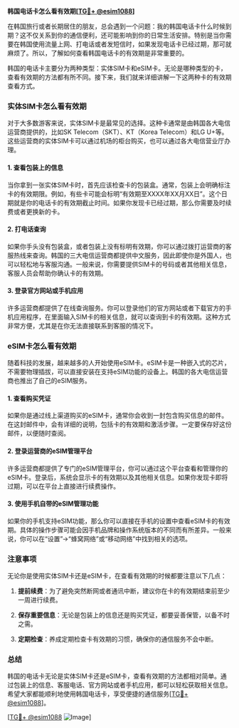 **韩国电话卡怎么看有效期[[TG💪+ @esim1088](https://t.me/s/esim1088)]**

在韩国旅行或者长期居住的朋友，总会遇到一个问题：我的韩国电话卡什么时候到期？这不仅关系到你的通信便利，还可能影响到你的日常生活安排。特别是当你需要在韩国使用流量上网、打电话或者发短信时，如果发现电话卡已经过期，那可就麻烦了。所以，了解如何查看韩国电话卡的有效期是非常重要的。

韩国的电话卡主要分为两种类型：实体SIM卡和eSIM卡。无论是哪种类型的卡，查看有效期的方法都有所不同。接下来，我们就来详细讲解一下这两种卡的有效期查看方式。

### 实体SIM卡怎么看有效期

对于大多数游客来说，实体SIM卡是最常见的选择。这种卡通常是由韩国各大电信运营商提供的，比如SK Telecom（SKT）、KT（Korea Telecom）和LG U+等。这些运营商的实体SIM卡可以通过机场的柜台购买，也可以通过各大电信营业厅办理。

#### 1. 查看包装上的信息

当你拿到一张实体SIM卡时，首先应该检查卡的包装盒。通常，包装上会明确标注卡的有效期限。例如，有些卡可能会标明“有效期至XXXX年XX月XX日”。这个日期就是你的电话卡的有效期截止时间。如果你发现卡已经过期，那么你需要及时续费或者更换新的卡。

#### 2. 打电话查询

如果你手头没有包装盒，或者包装上没有标明有效期，你可以通过拨打运营商的客服热线来查询。韩国的三大电信运营商都提供中文服务，因此即使你是外国人，也可以轻松地与客服沟通。一般来说，你需要提供SIM卡的号码或者其他相关信息，客服人员会帮助你确认卡的有效期。

#### 3. 登录官方网站或手机应用

许多运营商都提供了在线查询服务。你可以登录他们的官方网站或者下载官方的手机应用程序，在里面输入SIM卡的相关信息，就可以查询到卡的有效期。这种方式非常方便，尤其是在你无法直接联系到客服的情况下。

### eSIM卡怎么看有效期

随着科技的发展，越来越多的人开始使用eSIM卡。eSIM卡是一种嵌入式的芯片，不需要物理插拔，可以直接安装在支持eSIM功能的设备上。韩国的各大电信运营商也推出了自己的eSIM服务。

#### 1. 查看购买凭证

如果你是通过线上渠道购买的eSIM卡，通常你会收到一封包含购买信息的邮件。在这封邮件中，会有详细的说明，包括卡的有效期和激活步骤。一定要保存好这份邮件，以便随时查阅。

#### 2. 登录运营商的eSIM管理平台

许多运营商都提供了专门的eSIM管理平台，你可以通过这个平台查看和管理你的eSIM卡。登录后，系统会显示卡的有效期以及其他相关信息。如果你发现卡即将过期，可以在平台上直接进行续费操作。

#### 3. 使用手机自带的eSIM管理功能

如果你的手机支持eSIM功能，那么你可以直接在手机的设置中查看eSIM卡的有效期。具体的操作步骤可能会因手机品牌和操作系统版本的不同而有所差异。一般来说，你可以在“设置”→“蜂窝网络”或“移动网络”中找到相关的选项。

### 注意事项

无论你是使用实体SIM卡还是eSIM卡，在查看有效期的时候都要注意以下几点：

1. **提前续费**：为了避免突然断网或者通讯中断，建议你在卡的有效期结束前至少一周进行续费。
   
2. **保存重要信息**：无论是包装上的信息还是购买凭证，都要妥善保管，以备不时之需。

3. **定期检查**：养成定期检查卡有效期的习惯，确保你的通信服务不会中断。

### 总结

韩国的电话卡无论是实体SIM卡还是eSIM卡，查看有效期的方法都相对简单。通过包装上的信息、客服电话、官方网站或者手机应用，都可以轻松获取相关信息。希望大家都能顺利地使用韩国电话卡，享受便捷的通信服务[[TG💪+ @esim1088](https://t.me/s/esim1088)]。

[[TG💪+ @esim1088](https://t.me/s/esim1088) ![Image](https://i.postimg.cc/4NQfJmqS/Snipaste-2025-05-13-00-14-12.png)]